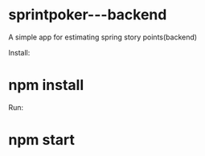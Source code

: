 # sprintpoker---backend
A simple app for estimating spring story points(backend)

Install:
# npm install

Run:
# npm start
